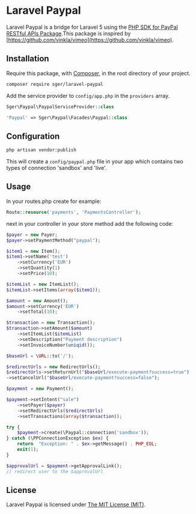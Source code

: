 Laravel Paypal
=============

Laravel Paypal is a bridge for Laravel 5 using the [PHP SDK for PayPal RESTful APIs Package](https://github.com/paypal/PayPal-PHP-SDK).This package is inspired by [https://github.com/vinkla/vimeo](https://github.com/vinkla/vimeo).

## Installation
Require this package, with [Composer](https://getcomposer.org/), in the root directory of your project.

```bash
composer require sger/laravel-paypal
```

Add the service provider to `config/app.php` in the `providers` array.

```php
Sger\Paypal\PaypalServiceProvider::class
```

```php
'Paypal' => Sger\Paypal\Facades\Paypal::class
```

## Configuration

```bash
php artisan vendor:publish
```

This will create a `config/paypal.php` file in your app which contains two types of connection 'sandbox' and 'live'.

## Usage

In your routes.php create for example:

```php
Route::resource('payments', 'PaymentsController');
```

next in your controller in your store method add the following code:

```php
$payer = new Payer;
$payer->setPaymentMethod("paypal");

$item1 = new Item();
$item1->setName('test')
	->setCurrency('EUR')
	->setQuantity(1)
	->setPrice(10);

$itemList = new ItemList();
$itemList->setItems(array($item1));

$amount = new Amount();
$amount->setCurrency('EUR')
	->setTotal(10);

$transaction = new Transaction();
$transaction->setAmount($amount)
	->setItemList($itemList)
	->setDescription("Payment description")
	->setInvoiceNumber(uniqid());

$baseUrl = \URL::to('/');

$redirectUrls = new RedirectUrls();
$redirectUrls->setReturnUrl("$baseUrl/execute-payment?success=true")
->setCancelUrl("$baseUrl/execute-payment?success=false");

$payment = new Payment();

$payment->setIntent("sale")
	->setPayer($payer)
	->setRedirectUrls($redirectUrls)
	->setTransactions(array($transaction));

try {
	$payment->create(\Paypal::connection('sandbox'));
} catch (\PPConnectionException $ex) {
	return  "Exception: " . $ex->getMessage() . PHP_EOL;
	exit(1);
}

$approvalUrl = $payment->getApprovalLink();
// redirect user to the $approvalUrl
```

## License

Laravel Paypal is licensed under [The MIT License (MIT)](LICENSE).
